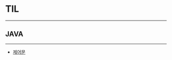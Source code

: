 # TIL
___
## JAVA
___
* [제어문]([github.com/yongcoding1/TIL/JAVA/제어푼.md](https://github.com/yongcoding1/TIL/blob/main/JAVA/%EC%A0%9C%EC%96%B4%EB%AC%B8.md))

